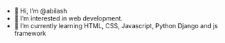 - 👋 Hi, I’m @abilash 
- 👀 I’m interested in web development.
- 🌱 I’m currently learning HTML, CSS, Javascript, Python Django and js framework

<!---
mahaabi01/mahaabi01 is a ✨ special ✨ repository because its `README.md` (this file) appears on your GitHub profile.
You can click the Preview link to take a look at your changes.
--->
